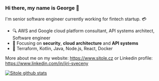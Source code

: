 ### Hi there, my name is George 👋

I'm senior software engineer currently working for fintech startup. 💳 

- 🔍 AWS and Google cloud platform consultant, API systems architect, Software engineer
- 🎯 Focusing on **security**, **cloud architecture** and **API systems**
- 🎨 Terraform, Kotlin, Java, Node.js, React, Docker

More about me on my website: https://www.sitole.cz or Linkedin profile: https://www.linkedin.com/in/jiri-sveceny

[![Sitole github stats](https://github-readme-stats.vercel.app/api?username=sitole&count_private=true&show_icons=true&hide=stars)](https://github.com/sitole)

